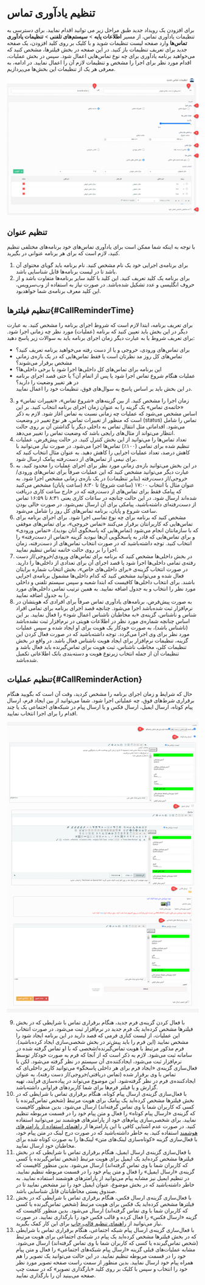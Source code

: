 # تنظیم یادآوری تماس

برای افزودن یک رویداد جدید طبق مراحل زیر می توانید اقدام نمایید. 
برای دسترسی به تنظیمات یادآوری تماس، از مسیر **اطلاعات پایه** > **سیستم‌های تلفنی** > **تنظیمات یادآوری تماس‌ها** وارد صفحه لیست تنظیمات شوید و با کلیک بر روی کلید افزودن، یک صفحه جدید برای تعریف تنظیمات باز کنید. در این صفحه در بخش فیلترها، مشخص کنید که می‌خواهید برنامه یادآوری برای چه نوع تماس‌هایی اعمال شود. سپس در بخش عملیات، اقدام مورد نظر برای اجرا را مشخص و تنظیمات لازم آن را اعمال نمایید. در ادامه‌، به معرفی هر یک از تنظیمات این بخش‌ها می‌پردازیم.<br>

![تنظیم زمان یادآوری تماس](./Image/Call-reminder-time-setting-2.8.5.png)

## تنظیم عنوان
با توجه به اینکه شما ممکن است برای یادآوری تماس‌های خود برنامه‌های مختلفی تنظیم کنید، لازم است که برای هر برنامه عنوانی در بگیرید.<br>
1. برای برنامه‌ی اجرایی خود یک نام مشخص کنید. نام برنامه باید گویای محتوای آن باشد تا در لیست برنامه‌ها قابل شناسایی باشد.
2. برای برنامه یک کلید تعریف کنید. این کلید با کلید سایر برنامه‌ها متفاوت باشد و از حروف انگلیسی و عدد تشکیل شده‌باشد. در صورت نیاز به استفاده از وب‌سرویس، این کلید معرف برنامه‌ی شما خواهدبود.<br>

## تنظیم فیلترها{#CallReminderTime}
برای تعریف برنامه، ابتدا لازم است که شروط اجرای برنامه را مشخص کنید. به عبارت دیگر در این بخش باید تعیین کنید که برنامه (عملیات) مورد نظر چه زمانی اجرا شود. برای تعریف شروط یا به عبارت دیگر زمان اجرای برنامه باید به سوالات زیر پاسخ دهید:<br>
- برای تماس‌های ورودی، خروجی و یا از دست رفته می‌خواهید برنامه تعریف کنید؟
- تماس‌های کل روز مد نظرتان است یا فقط تماس‌هایی که در یک بازه‌ی زمانی مشخص برقرار می‌شوند؟
- این برنامه برای تماس‌های کل داخلی‌ها اجرا شود یا برخی داخلی‌ها؟
- عملیات هنگام شروع تماس اجرا شود یا پس از اتمام آن؟ یا حتی قصد اجرای برنامه در هر تغییر وضعیت را دارید؟<br>
در این بخش باید بر اساس پاسخ به سوال‌های فوق، تنظیمات خود را اعمال نمایید.<br>
3. زمان اجرا را مشخص کنید. از بین گزینه‌های «شروع تماس»، «تغییرات تماس» و «خاتمه‌ی تماس» یک گزینه را به عنوان زمان اجرای برنامه انتخاب کنید. بر این اساس مشخص می‌شود که عملیات چه زمانی نسبت به تماس آغاز شود. لازم به ذکر است که منظور از تغییرات تماس، هر نوع تغییر در وضعیت (status) تماس را شامل می‌شود. اقداماتی مثل انتقال تماس به داخلی دیگر یا گذاشتن آن بر روی حالت انتظار می‌تواند از مثال‌های رایجی باشد که وضعیت تماس را تغییر می‌دهد.<br>
4. تعداد تماس‌ها را می‌توانید از این بخش کنترل کنید. در حالت پیش‌فرض، عملیات تنظیم شده برای تمامی (۱۰۰٪) تماس‌ها اجرا می‌شود. در صورت نیاز می‌توانید با کاهش درصد، تعداد عملیات اجرایی را کاهش دهید. به عنوان مثال  انتخاب کنید که برای نیمی از تماس‌های از دست‌رفته پیامک ارسال شود.<br>
5. در این بخش می‌توانید بازه‌ی زمانی مورد نظر برای اجرای عملیات را محدود کنید. به عبارت دیگر می‌توانید مشخص کنید که این عملیات صرفاً برای تماس‌های ورودی/خروجی/از دست‌رفته (بنابر تنظیمات) در یک بازه‌ی زمانی مشخص اجرا شود. به عنوان مثال با انتخاب ۱۷:۰۰ (ساعت شروع) تا ۸:۳۰ (ساعت پایان) مشخص می‌کنید که پیامک فقط برای تماس‌های از دست‌رفته که در خارج ساعت کاری دریافت شده‌اند ارسال شود. در این حالت چنانچه در ساعات کاری یعنی ۸:۳۱ تا ۱۶:۵۹ تماس از دست‌رفته‌ای داشته‌باشید، پیامکی برای آن ارسال نمی‌شود. در صورت خالی بودن ساعت شروع و پایان، برنامه تماس‌‌های کل روز را شامل می‌شود.<br>
6. مشخص کنید که برنامه برای چه نوع تماسی اجرا شود. برای اجرای برنامه برای تماس‌هایی که کاربرانتان برقرار می‌کنند «تماس‌ خروجی»، برای تماس‌های موفقی که با سازمانتان انجام می‌شود (تماس‌هایی که پاسخگوی آنان بودید)، «تماس‌ ورودی» و برای تماس‌هایی که قادر به پاسخگویی آن‌ها نبودید گزینه «تماس از دست‌رفته» را انتخاب کنید. توجه داشته‌باشید که در صورت انتخاب تماس‌های از دست‌رفته،‌ زمان اجرا را بر روی حالت خاتمه تماس تنظیم نمایید.<br>
7. در بخش داخلی‌ها مشخص کنید که برنامه برای تماس‌های ورودی/خروجی/از دست رفته‌ی تمامی داخلی‌ها اجرا شود یا قصد اجرای آن برای تعدادی از داخلی‌ها را دارید. در صورت انتخاب گزینه‌ی «برای داخلی‌های خاص»، بخش انتخاب شماره برایتان فعال شده و می‌‌توانید مشخص کنید که کدام داخلی‌ها مشمول برنامه‌ی اجرایی باشند. برای انتخاب داخلی‌ها کافیست که ابتدا شعبه و سپس سیستم تلفنی و داخلی مورد نظر را انتخاب و به جدول اضافه نمایید. به همین ترتیب تمامی داخلی‌های مورد را به جدول اضافه نمایید.<br>
8. به صورت پیش‌فرض، برنامه‌های یادآوری تماس صرفاً برای افرادی که هویتشان در نرم‌افزار ثبت شده‌باشد اجرا می‌شود. چنانچه قصد اجرای برنامه برای تمامی افراد شناس و ناشناس، گزینه‌ی «به مخاطبان ناشناس اعمال شود» را فعال نمایید. بر این اساس چنانچه شماره‌ی مورد نظر در اطلاعات هویتی در نرم‌افزار ثبت نشده‌باشد (ناشناس باشد)، به صورت خودکار یک هویت برای او ایجاد شده و سپس عملیات مورد نظر برای وی اجرا می‌گردد. توجه داشته‌باشید که در صورت فعال کردن این گزینه، تنظیمات نرم‌افزار برای ایجاد هویت ناشناس فعال باشد. در واقع در بخش تنظیمات کلی، مخاطب ناشناس، ثبت هویت برای تماس‌گیرنده باید فعال باشد و تنظیمات آن از جمله انتخاب زیرنوع هویت و دسته‌بندی بانک اطلاعاتی تکمیل شده‌باشد.<br> 

## تنظیم عملیات{#CallReminderAction}
حال که شرایط و زمان اجرای برنامه را مشخص کردید، وقت آن است که بگویید هنگام برقراری شرط‌های فوق، چه عملیاتی اجرا شود. شما می‌توانید از بین ایجاد فرم، ارسال پیام کوتاه، ارسال ایمیل، ارسال فکس و یا ارسال پیام در شبکه‌های اجتماعی یک یا چند اقدام را برای اجرا انتخاب نمایید.<br>

![تنظیم عملیات یادآوری تماس](./Image/Call-reminder-action-setting-2.8.5.png)<br>

9. با فعال کردن گزینه‌ی فرم جدید، هنگام برقراری تماس با شرایطی که در بخش فیلترها مشخص کرده‌اید یک فرم جدید در نرم‌افزار ثبت می‌شود. در صورت انتخاب این عملیات، از لیست کناری فرمی که قصد دارید در این برنامه ایجاد شود را مشخص نمایید (این فرم را باید پیش‌تر در بخش شخصی‌سازی ایجاد کرده‌باشید). فرم مذکور مرتبط با هویت تماس‌گیرنده/شخصی که با او تماس گرفته شده در سامانه ثبت می‌شود. لازم به ذکر است که از آنجا که فرم به صورت خودکار توسط نرم‌افزار ثبت می‌شود، ایجادکننده‌ی آن سیستم در نظر گرفته می‌شود. لکن با فعال‌سازی گزینه‌ی «ایجاد فرم برای هر داخلی پاسخگو» می‌توانید کاربر داخلی‌ای که تماس با وی برقرار شده (تماس دریافتی/خروجی/از دست رفته)،‌ به عنوان ایجاد‌کننده‌ی فرم در نظر گرفته‌شود. این موضوع می‌تواند در پیاده‌سازی فرآیند، تهیه گزارش و یا فیلتر فرم‌ها برای شما کاربردهای فراوانی داشته‌باشد.<br>
10. با فعال‌سازی گزینه‌ی ارسال پیام کوتاه، هنگام برقراری تماس با شرایطی که در بخش فیلترها مشخص کرده‌اید یک پیامک برای هویت مرتبط (شخص تماس‌گیرنده یا کسی که کاربران شما با وی تماس گرفته‌اند) ارسال می‌شود. بدین منظور کافیست که گزینه‌ی «ارسال پیام کوتاه» را فعال و متن پیام خود را در قسمت مربوطه تنظیم نمایید. برای شخصی‌سازی پیام‌های خود از پارامترهای هوشمند نیز می‌توانید استفاده کنید. در صورت عدم آشنایی کافی با این پارامترها از [راهنمای استفاده از پارامترهای هوشمند](https://github.com/1stco/PayamGostarDocs/blob/master/Help/Marketing/Parameters/MessageParameters.md) استفاده کنید. به خاطر داشته‌باشید که در صورت درج لینک در متن پیام خود، با فعال‌سازی گزینه‌ «کوتاه‌سازی لینک‌های متن» لینک‌ها را به صورت کوتاه شده برای مخاطبان خود ارسال نمایید.<br>
11. با فعال‌سازی گزینه‌ی ارسال ایمیل، هنگام برقراری تماس با شرایطی که در بخش فیلترها مشخص کرده‌اید یک ایمیل برای هویت مرتبط (شخص تماس‌گیرنده یا کسی که کاربران شما با وی تماس گرفته‌اند) ارسال می‌شود. بدین منظور کافیست که گزینه‌ی «ارسال ایمیل» را فعال و متن پیام خود را در قسمت مربوطه تنظیم نمایید. در تنظیم ایمیل نیز مشابه پیام می‌توانید از پارامترهای هوشمند استفاده نمایید.  به خاطر داشته‌باشید که در بخش موضوع، عنوان ایمیل خود را نیز مشخص نمایید تا در صندوق پستی مخاطبانتان قابل شناسایی باشد.<br>
12. با فعال‌سازی گزینه‌ی ارسال فکس، هنگام برقراری تماس با شرایطی که در بخش فیلترها مشخص کرده‌اید یک فکس برای هویت مرتبط (شخص تماس‌گیرنده یا کسی که کاربران شما با وی تماس گرفته‌اند) ارسال می‌شود. بدین منظور کافیست که گزینه «ارسال فکس» را فعال کرده و قالب فکس خود را بارگذاری نمایید. در صورت نیاز می‌توانید از [راهنمای تنظیم قالب چاپ](https://github.com/1stco/PayamGostarDocs/blob/master/Help/Settings/Personalization-crm/CustomizationCommonSettings/PrintTemplateSetting.md) برای این کار کمک بگیرید. <br>
13. با فعال‌سازی گزینه‌ی ارسال پیام شبکه اجتماعی، هنگام برقراری تماس با شرایطی که در بخش فیلترها مشخص کرده‌اید یک پیام در شبکه‌ی اجتماعی برای هویت مرتبط (شخص تماس‌گیرنده یا کسی که کاربران شما با وی تماس گرفته‌اند) ارسال می‌شود. مشابه عملیات‌های قبلی گزینه «ارسال پیام شبکه‌های اجتماعی» را فعال و متن پیام خود را در قسمت مربوطه تنظیم نمایید. در این حالت می‌توانید یک تصویر را هم همراه پیام خود ارسال نمایید. بدین منظور از سمت راست صفحه تصویر مورد نظر خود را انتخاب و سپس با کلیک بر روی کلید «بارگذاری تصویر» که در سمت چپ صفحه می‌بینید آن را بارگذاری نمایید.<br>

